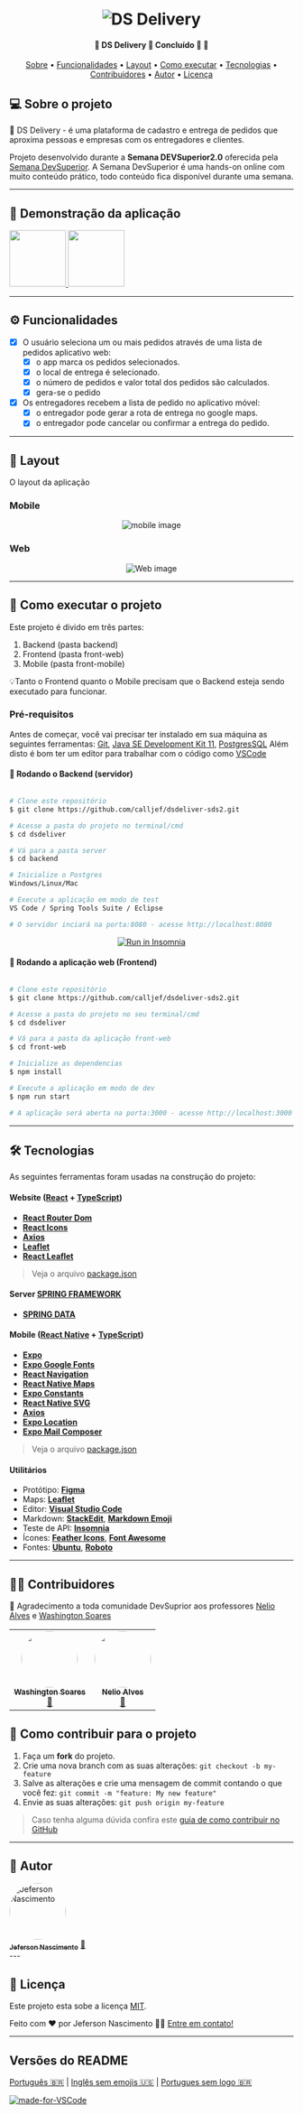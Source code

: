 

<h1 align="center">
    <img alt="DS Delivery" title="#DS Delivery" src="./folder/web.png" />
</h1>

<h4 align="center"> 
	🚧  DS Delivery 🚚 Concluído 🚀 🚧
</h4>

<p align="center">
 <a href="#-sobre-o-projeto">Sobre</a> •
 <a href="#-funcionalidades">Funcionalidades</a> •
 <a href="#-layout">Layout</a> • 
 <a href="#-como-executar-o-projeto">Como executar</a> • 
 <a href="#-tecnologias">Tecnologias</a> • 
 <a href="#-contribuidores">Contribuidores</a> • 
 <a href="#-autor">Autor</a> • 
 <a href="#user-content--licença">Licença</a>
</p>


## 💻 Sobre o projeto 

🚚 DS Delivery - é uma plataforma de cadastro e entrega de pedidos que aproxima pessoas e empresas com os entregadores e clientes.

Projeto desenvolvido durante a **Semana DEVSuperior2.0** oferecida pela [Semana DevSuperior](https://www.facebook.com/devsuperior.fb).
A Semana DevSuperior  é uma hands-on online com muito conteúdo prático, todo conteúdo fica disponível durante uma semana.

---

## 🚀 Demonstração da aplicação

<a target="_blank" href="https://sds2-jeferson.netlify.app/">
 <img src="./folder/netlify.svg" width="100px; alt="Netlify"/>
 <img src="./folder/heroku-icon.svg" width="100px; alt="Heroku"/> 							    						    
</a>

---

## ⚙️ Funcionalidades

- [x] O usuário seleciona um ou mais pedidos através de uma lista de pedidos aplicativo web:
  - [x] o app marca os pedidos selecionados.
  - [x] o local de entrega é selecionado.
  - [x] o número de pedidos e valor total dos pedidos são calculados.
  - [x] gera-se o pedido

- [x] Os entregadores recebem a lista de pedido no aplicativo móvel:
  - [x] o entregador pode gerar a rota de entrega no google maps.
  - [x] o entregador pode cancelar ou  confirmar a entrega do pedido.

---

## 🎨 Layout

O layout da aplicação

### Mobile

<p align="center">
  <img alt="mobile image" title="#mobile Image" src="./folder/home-mobil.png">
</p>

### Web

<p align="center">
  <img alt="Web image" title="#Web Image" src="./folder/sucesso-web.png">
</p>

---

## 🚀 Como executar o projeto

Este projeto é divido em três partes:
1. Backend (pasta backend) 
2. Frontend (pasta front-web)
3. Mobile (pasta front-mobile)

💡Tanto o Frontend quanto o Mobile precisam que o Backend esteja sendo executado para funcionar.

### Pré-requisitos

Antes de começar, você vai precisar ter instalado em sua máquina as seguintes ferramentas:
[Git](https://git-scm.com), [Java SE Development Kit 11](https://www.oracle.com/br/java/technologies/javase-jdk11-downloads.html), [PostgresSQL](https://www.postgresql.org/)
Além disto é bom ter um editor para trabalhar com o código como [VSCode](https://code.visualstudio.com/)

#### 🎲 Rodando o Backend (servidor)

```bash

# Clone este repositório
$ git clone https://github.com/calljef/dsdeliver-sds2.git

# Acesse a pasta do projeto no terminal/cmd
$ cd dsdeliver

# Vá para a pasta server
$ cd backend

# Inicialize o Postgres
Windows/Linux/Mac

# Execute a aplicação em modo de test
VS Code / Spring Tools Suite / Eclipse

# O servidor inciará na porta:8080 - acesse http://localhost:8080 

```
<p align="center">
  <a href="https://github.com/tgmarinho/README-ecoleta/blob/master/Insomnia_API_Ecoletajson.json" target="_blank"><img src="https://insomnia.rest/images/run.svg" alt="Run in Insomnia"></a>
</p>


#### 🧭 Rodando a aplicação web (Frontend)

```bash

# Clone este repositório
$ git clone https://github.com/calljef/dsdeliver-sds2.git

# Acesse a pasta do projeto no seu terminal/cmd
$ cd dsdeliver

# Vá para a pasta da aplicação front-web
$ cd front-web

# Inicialize as dependencias
$ npm install

# Execute a aplicação em modo de dev
$ npm run start

# A aplicação será aberta na porta:3000 - acesse http://localhost:3000

```

---

## 🛠 Tecnologias

As seguintes ferramentas foram usadas na construção do projeto:

#### **Website**  ([React](https://reactjs.org/)  +  [TypeScript](https://www.typescriptlang.org/))

-   **[React Router Dom](https://github.com/ReactTraining/react-router/tree/master/packages/react-router-dom)**
-   **[React Icons](https://react-icons.github.io/react-icons/)**
-   **[Axios](https://github.com/axios/axios)**
-   **[Leaflet](https://react-leaflet.js.org/en/)**
-   **[React Leaflet](https://react-leaflet.js.org/)**

> Veja o arquivo  [package.json](https://github.com/calljef/dsdeliver-sds2/blob/main/front-web/package.json)

#### **Server**  [SPRING FRAMEWORK](https://spring.io/)  
-   **[SPRING DATA](https://spring.io/projects/spring-data)**

#### **Mobile**  ([React Native](http://www.reactnative.com/)  +  [TypeScript](https://www.typescriptlang.org/))

-   **[Expo](https://expo.io/)**
-   **[Expo Google Fonts](https://github.com/expo/google-fonts)**
-   **[React Navigation](https://reactnavigation.org/)**
-   **[React Native Maps](https://github.com/react-native-community/react-native-maps)**
-   **[Expo Constants](https://docs.expo.io/versions/latest/sdk/constants/)**
-   **[React Native SVG](https://github.com/react-native-community/react-native-svg)**
-   **[Axios](https://github.com/axios/axios)**
-   **[Expo Location](https://docs.expo.io/versions/latest/sdk/location/)**
-   **[Expo Mail Composer](https://docs.expo.io/versions/latest/sdk/mail-composer/)**

> Veja o arquivo  [package.json](https://github.com/calljef/dsdeliver-sds2/blob/main/front-mobile/package.json)

#### **Utilitários**

-   Protótipo:  **[Figma](https://www.figma.com/)** 
-   Maps:  **[Leaflet](https://react-leaflet.js.org/en/)**
-   Editor:  **[Visual Studio Code](https://code.visualstudio.com/)**
-   Markdown:  **[StackEdit](https://stackedit.io/)**,  **[Markdown Emoji](https://gist.github.com/rxaviers/7360908)**
-   Teste de API:  **[Insomnia](https://insomnia.rest/)**
-   Ícones:  **[Feather Icons](https://feathericons.com/)**,  **[Font Awesome](https://fontawesome.com/)**
-   Fontes:  **[Ubuntu](https://fonts.google.com/specimen/Ubuntu)**,  **[Roboto](https://fonts.google.com/specimen/Roboto)**


---

## 👨‍💻 Contribuidores

👏 Agradecimento a toda comunidade DevSuprior aos professores [Nelio Alves](https://github.com/acenelio) e [Washington Soares](https://github.com/washingtonsoares)

<table>
  <tr>
    <td align="center"><a href="https://github.com/washingtonsoares"><img style="border-radius: 50%;" src="https://avatars0.githubusercontent.com/u/5726140?s=460&u=8e7710deb0914362366380740b676ae4d9e4b3dc&v=4" width="100px;" alt=""/><br /><sub><b>Washington Soares</b></sub></a><br /><a href="https://github.com/washingtonsoares" title="Washington Soares">🚀</a></td>
    <td align="center"><a href="https://github.com/acenelio"><img style="border-radius: 50%;" src="https://avatars2.githubusercontent.com/u/13897257?s=460&u=0ce61d69784ea619af262cc6d7946a41d96025bc&v=4" width="100px;" alt=""/><br /><sub><b>Nelio Alves</b></sub></a><br /><a href="https://github.com/acenelio" title="Nelio Alves">🚀</a></td>
  </tr>
</table>

## 💪 Como contribuir para o projeto

1. Faça um **fork** do projeto.
2. Crie uma nova branch com as suas alterações: `git checkout -b my-feature`
3. Salve as alterações e crie uma mensagem de commit contando o que você fez: `git commit -m "feature: My new feature"`
4. Envie as suas alterações: `git push origin my-feature`
> Caso tenha alguma dúvida confira este [guia de como contribuir no GitHub](./CONTRIBUTING.md)

---

## 🦸 Autor

<a href="https://github.com/calljef">
 <img style="border-radius: 50%;" src="https://avatars3.githubusercontent.com/u/58449589?s=460&u=80b63c9e1039277e84ee4ecee5d69508c7ef09e9&v=4" width="100px;" alt="Jeferson Nascimento"/>
 <br />
 <sub><b>Jeferson Nascimento</b></sub></a> <a href="https://github.com/calljef" title="Jeferson Nascimento">🚀</a>
 <br />
 ---

## 📝 Licença

Este projeto esta sobe a licença [MIT](./LICENSE).

Feito com ❤️ por Jeferson Nascimento 👋🏽 [Entre em contato!](https://www.linkedin.com/in/jefersonferreiranascimento/)

---

##  Versões do README

[Português 🇧🇷](./README.md)  |  [Inglês sem emojis 🇺🇸](./README-en.md) | [Portugues sem logo  🇧🇷](./README-sem-logo.md) 


[![made-for-VSCode](https://img.shields.io/badge/Made%20for-VSCode-1f425f.svg)](https://code.visualstudio.com/)
